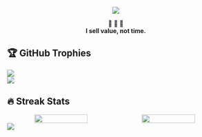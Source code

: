 <p align="center">
  <a href="https://github.com/kogutstt2"><img src="https://readme-typing-svg.herokuapp.com/?lines=Jose%20Cipriano;Both%20Frontend%20and%20Backend;7%2B%20years%20of%20experience;&font=Pacifico&center=true&width=650&height=120&color=58a6ff&vCenter=true&size=45%22"></a>
</p>

<p align="center">
 💎 💎 💎 </br>
<b>
I sell value, not time.
</b>
<br>

</p>

## 🏆 GitHub Trophies

<img src="https://github-profile-trophy.vercel.app/?username=DenverCoder1&column=8&theme=onedark"/>

 <br>



<img src="https://user-images.githubusercontent.com/73097560/115834477-dbab4500-a447-11eb-908a-139a6edaec5c.gif">

## 🔥 Streak Stats

<div align="center" style="display: flex">
    <img width="49.5%" src="https://github-readme-stats.vercel.app/api?username=jose-cipriano&show_icons=true&theme=blueberry&hide_border=true" />
    <img width="49.5%" src="https://github-readme-streak-stats.herokuapp.com/?user=jose-cipriano&theme=blueberry&hide_border=true" />
</div>

<img src="https://user-images.githubusercontent.com/73097560/115834477-dbab4500-a447-11eb-908a-139a6edaec5c.gif">
